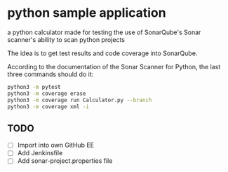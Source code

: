 # python sample application

a python calculator made for testing the use of SonarQube's Sonar scanner's ability to scan python projects

The idea is to get test results and code coverage into SonarQube.

According to the documentation of the Sonar Scanner for Python, the last three commands should do it:

```bash
python3 -m pytest
python3 -m coverage erase
python3 -m coverage run Calculator.py --branch
python3 -m coverage xml -i

```

## TODO

- [ ] Import into own GitHub EE
- [ ] Add Jenkinsfile
- [ ] Add sonar-project.properties file